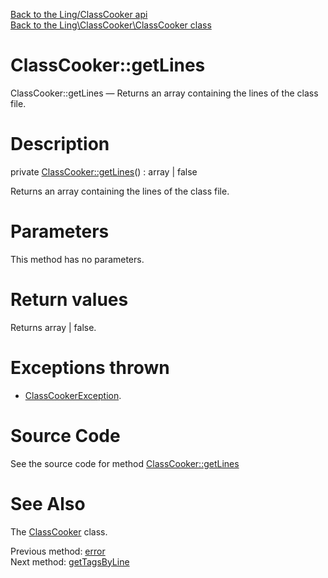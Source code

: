 [Back to the Ling/ClassCooker api](https://github.com/lingtalfi/ClassCooker/blob/master/doc/api/Ling/ClassCooker.md)<br>
[Back to the Ling\ClassCooker\ClassCooker class](https://github.com/lingtalfi/ClassCooker/blob/master/doc/api/Ling/ClassCooker/ClassCooker.md)


ClassCooker::getLines
================



ClassCooker::getLines — Returns an array containing the lines of the class file.




Description
================


private [ClassCooker::getLines](https://github.com/lingtalfi/ClassCooker/blob/master/doc/api/Ling/ClassCooker/ClassCooker/getLines.md)() : array | false




Returns an array containing the lines of the class file.




Parameters
================

This method has no parameters.


Return values
================

Returns array | false.


Exceptions thrown
================

- [ClassCookerException](https://github.com/lingtalfi/ClassCooker/blob/master/doc/api/Ling/ClassCooker/Exception/ClassCookerException.md).&nbsp;







Source Code
===========
See the source code for method [ClassCooker::getLines](https://github.com/lingtalfi/ClassCooker/blob/master/ClassCooker.php#L799-L805)


See Also
================

The [ClassCooker](https://github.com/lingtalfi/ClassCooker/blob/master/doc/api/Ling/ClassCooker/ClassCooker.md) class.

Previous method: [error](https://github.com/lingtalfi/ClassCooker/blob/master/doc/api/Ling/ClassCooker/ClassCooker/error.md)<br>Next method: [getTagsByLine](https://github.com/lingtalfi/ClassCooker/blob/master/doc/api/Ling/ClassCooker/ClassCooker/getTagsByLine.md)<br>

